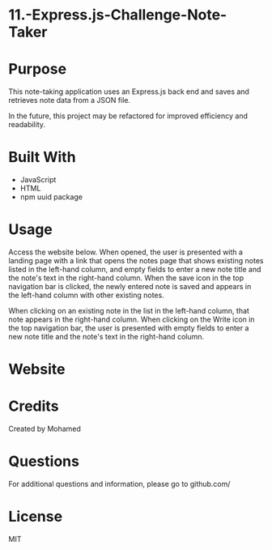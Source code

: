 # 11.-Express.js-Challenge-Note-Taker

# Purpose
This note-taking application uses an Express.js back end and saves and retrieves note data from a JSON file.

In the future, this project may be refactored for improved efficiency and readability.

# Built With
* JavaScript
* HTML
* npm uuid package

# Usage
Access the website below. When opened, the user is presented with a landing page with a link that opens the notes page that shows existing notes listed in the left-hand column, and empty fields to enter a new note title and the note's text in the right-hand column. When the save icon in the top navigation bar is clicked, the newly entered note is saved and appears in the left-hand column with other existing notes.

When clicking on an existing note in the list in the left-hand column, that note appears in the right-hand column. When clicking on the Write icon in the top navigation bar, the user is presented with empty fields to enter a new note title and the note's text in the right-hand column.


# Website


# Credits
Created by Mohamed

# Questions
For additional questions and information, please go to github.com/


# License
MIT


